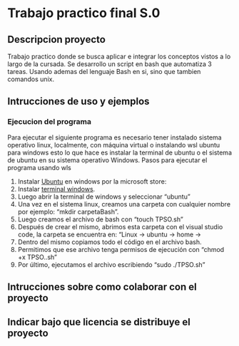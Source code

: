 # Trabajo practico final S.0

## Descripcion proyecto 
Trabajo practico donde se busca aplicar e integrar los conceptos vistos a lo largo de la cursada. 
Se desarrollo un script en bash que automatiza 3 tareas. 
Usando ademas del lenguaje Bash en si, sino que tambien comandos unix. 

## Intrucciones de uso y ejemplos
### Ejecucion del programa 
Para ejecutar el siguiente programa es necesario tener instalado sistema operativo linux, localmente, con máquina virtual o instalando wsl ubuntu para windows esto lo que hace es instalar la terminal de ubuntu o el sistema de ubuntu en su sistema operativo Windows.
Pasos para ejecutar el programa usando wls

1. Instalar [Ubuntu](https://www.microsoft.com/store/productId/9PDXGNCFSCZV?ocid=pdpshare "Ubuntu") en windows por la microsoft store: 
2. Instalar [terminal windows](https://www.microsoft.com/store/productId/9N0DX20HK701?ocid=pdpshare "terminal de windows").
3. Luego abrir la terminal de windows y seleccionar “ubuntu”
4. Una vez en el sistema linux, creamos una carpeta con cualquier nombre por ejemplo: “mkdir carpetaBash”.
5. Luego creamos el archivo de bash con “touch TPSO.sh”
6. Después de crear el mismo, abrimos esta carpeta con el visual studio code, la carpeta se encuentra en: “Linux → ubuntu → home → <nombreUsuario>
7. Dentro del mismo copiamos todo el código en el archivo bash.
8. Permitimos que ese archivo tenga permisos de ejecución con “chmod +x TPSO..sh”
9. Por último, ejecutamos el archivo escribiendo “sudo ./TPSO.sh”
  

## Intrucciones sobre como colaborar con el proyecto

## Indicar bajo que licencia se distribuye el proyecto 

